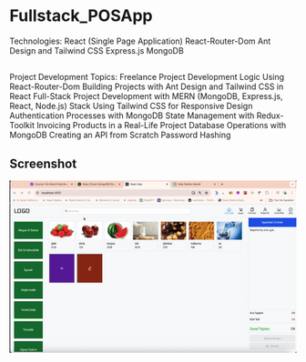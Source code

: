 <h1> Fullstack_POSApp </h1

##

Technologies:
React (Single Page Application)
React-Router-Dom
Ant Design and Tailwind CSS
Express.js
MongoDB

##

Project Development Topics:
Freelance Project Development Logic
Using React-Router-Dom
Building Projects with Ant Design and Tailwind CSS in React
Full-Stack Project Development with MERN (MongoDB, Express.js, React, Node.js) Stack
Using Tailwind CSS for Responsive Design
Authentication Processes with MongoDB
State Management with Redux-Toolkit
Invoicing Products in a Real-Life Project
Database Operations with MongoDB
Creating an API from Scratch
Password Hashing

<h2> Screenshot </h2>

![](screen.gif)
